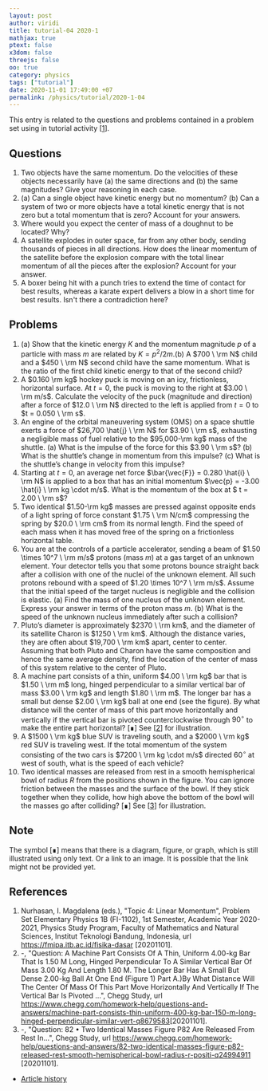 ```yaml
---
layout: post
author: viridi
title: tutorial-04 2020-1
mathjax: true
ptext: false
x3dom: false
threejs: false
oo: true
category: physics
tags: ["tutorial"]
date: 2020-11-01 17:49:00 +07
permalink: /physics/tutorial/2020-1-04
---
```

This entry is related to the questions and problems contained in a problem set using in tutorial activity [[1](#ref1)].


## Questions
1. Two objects have the same momentum. Do the velocities of these objects necessarily have (a) the same directions and (b) the same magnitudes? Give your reasoning in each case.
2. (a) Can a single object have kinetic energy but no momentum? (b) Can a system of two or more objects have a total kinetic energy that is not zero but a total momentum that is zero? Account for your answers.
3. Where would you expect the center of mass of a doughnut to be located? Why?
4. A satellite explodes in outer space, far from any other body, sending thousands of pieces in all directions. How does the linear momentum of the satellite before the explosion compare with the total linear momentum of all the pieces after the explosion? Account for your answer.
5. A boxer being hit with a punch tries to extend the time of contact for best results, whereas a karate expert delivers a blow in a short time for best results. Isn't there a contradiction here?


## Problems
1. (a) Show that the kinetic energy $K$ and the momentum magnitude $p$ of a particle with mass $m$ are related by $K = p^2/2m$.(b) A $700 \ \rm N$ child and a $450 \ \rm N$ second child have the same momentum. What is the ratio of the first child kinetic energy to that of the second child?
2. A $0.160 \rm kg$ hockey puck is moving on an icy, frictionless, horizontal surface. At $t = 0$, the puck is moving to the right at $3.00 \ \rm m/s$. Calculate the velocity of the puck (magnitude and direction) after a force of $12.0 \ \rm N$ directed to the left is applied from $t = 0$ to $t = 0.050 \ \rm s$.
3. An engine of the orbital maneuvering system (OMS) on a space shuttle exerts a force of $26,700 \hat{j} \ \rm N$ for $3.90 \ \rm s$, exhausting a negligible mass of fuel relative to the $95,000-\rm kg$ mass of the shuttle. (a) What is the impulse of the force for this $3.90 \ \rm s$? (b) What is the shuttle’s change in momentum from this impulse? (c) What is the shuttle’s change in velocity from this impulse?
4. Starting at $t = 0$, an average net force $\bar{\vec{F}} = 0.280 \hat{i} \ \rm N$ is applied to a box that has an initial momentum $\vec{p} = -3.00 \hat{i} \ \rm kg \cdot m/s$. What is the momentum of the box at $ t = 2.00 \ \rm s$?
5. Two identical $1.50-\rm kg$ masses are pressed against opposite ends of a light spring of force constant $1.75 \ \rm N/cm$ compressing the spring by $20.0 \ \rm cm$ from its normal length. Find the speed of each mass when it has moved free of the spring on a frictionless horizontal table.
6. You are at the controls of a particle accelerator, sending a beam of $1.50 \times 10^7 \ \rm m/s$ protons (mass $m$) at a gas target of an unknown element. Your detector tells you that some protons bounce straight back after a collision with one of the nuclei of the unknown element. All such protons rebound with a speed of $1.20 \times 10^7 \ \rm m/s$. Assume that the initial speed of the target nucleus is negligible and the collision is elastic. (a) Find the mass of one nucleus of the unknown element. Express your answer in terms of the proton mass $m$. (b) What is the speed of the unknown nucleus immediately after such a collision?
7. Pluto’s diameter is approximately $2370 \ \rm km$, and the diameter of its satellite Charon is $1250 \ \rm km$. Although the distance varies, they are often about $19,700 \ \rm km$ apart, center to center. Assuming that both Pluto and Charon have the same composition and hence the same average density, find the location of the center of mass of this system relative to the center of Pluto.
8. A machine part consists of a thin, uniform $4.00 \ \rm kg$ bar that is $1.50 \ \rm m$ long, hinged perpendicular to a similar vertical bar of mass $3.00 \ \rm kg$ and length $1.80 \ \rm m$. The longer bar has a small but dense $2.00 \ \rm kg$ ball at one end (see the figure). By what distance will the center of mass of this part move horizontally and vertically if the vertical bar is pivoted counterclockwise through $90^\circ$ to make the entire part horizontal? [&#8718;] See [[2](#ref2)] for illustration.
9. A $1500 \ \rm kg$ blue SUV is traveling south, and a $2000 \ \rm kg$ red SUV is traveling west. If the total momentum of the system consisting of the two cars is $7200 \ \rm kg \cdot m/s$ directed $60^\circ$ at west of south, what is the speed of each vehicle?
10. Two identical masses are released from rest in a smooth hemispherical bowl of radius $R$ from the positions shown in the figure. You can ignore friction between the masses and the surface of the bowl. If they stick together when they collide, how high above the bottom of the bowl will the masses go after colliding? [&#8718;] See [[3](#ref3)] for illustration.


## Note
The symbol [&#8718;] means that there is a diagram, figure, or graph, which is still illustrated using only text. Or a link to an image. It is possible that the link might not be provided yet.


## References
1. <a name="ref1"></a>Nurhasan, I. Magdalena (eds.), "Topic 4: Linear Momentum", Problem Set Elementary Physics 1B (FI-1102), 1st Semester, Academic Year 2020-2021, Physics Study Program, Faculty of Mathematics and Natural Sciences, Institut Teknologi Bandung, Indonesia, url <https://fmipa.itb.ac.id/fisika-dasar> [20201101].
2. <a name="ref2"></a>-, "Question: A Machine Part Consists Of A Thin, Uniform 4.00-kg Bar That Is 1.50 M Long, Hinged Perpendicular To A Similar Vertical Bar Of Mass 3.00 Kg And Length 1.80 M. The Longer Bar Has A Small But Dense 2.00-kg Ball At One End (Figure 1) Part A.)By What Distance Will The Center Of Mass Of This Part Move Horizontally And Vertically If The Vertical Bar Is Pivoted ...", Chegg Study, url <https://www.chegg.com/homework-help/questions-and-answers/machine-part-consists-thin-uniform-400-kg-bar-150-m-long-hinged-perpendicular-similar-vert-q8679583>[20201101].
3. <a name="ref3"></a>-, "Question: 82 • Two Identical Masses Figure P82 Are Released From Rest In...", Chegg Study, url <https://www.chegg.com/homework-help/questions-and-answers/82-two-identical-masses-figure-p82-released-rest-smooth-hemispherical-bowl-radius-r-positi-q24994911> [20201101].


+ [Article history](https://github.com/butiran/butiran.github.io/commits/master/_posts/phys/tutorial/2020-11-01-tutorial-04-2020-1.md)
